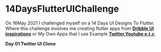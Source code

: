 # 14DaysFlutterUIChallenge
On 16May 2021 I challenged myself on a 14 Days UI Designs To Flutter. Where this challenge involves me creating flutter apps from <b><u>Dribble UI inspirations</u></b>
or My Own Apps that I use Example <b><u>Twitter,Youtube e.t.c</u></b>.

<b>Day 01 Twitter UI Clone</b>

